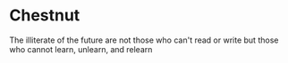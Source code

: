 # Chestnut
The illiterate of the future are not those who can't read or write but those who cannot learn, unlearn, and relearn
